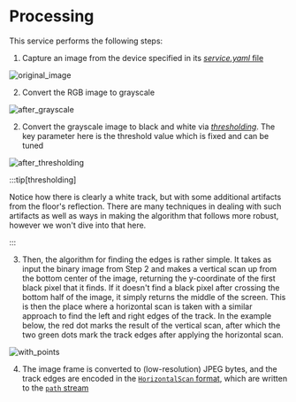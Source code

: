 # Processing

This service performs the following steps:

1. Capture an image from the device specified in its [*service.yaml* file](https://github.com/VU-ASE/imaging/blob/main/service.yaml)

![original_image](https://github.com/user-attachments/assets/3e289b3e-bbf6-4e8f-a0ae-c09787e71934)

2. Convert the RGB image to grayscale

![after_grayscale](https://github.com/user-attachments/assets/a9e00fec-eb06-43d1-ad5d-3b202db54001)


2. Convert the grayscale image to black and white via [*thresholding*](https://en.wikipedia.org/wiki/Thresholding_(image_processing)). The key parameter here is the threshold value which is fixed and can be tuned

![after_thresholding](https://github.com/user-attachments/assets/69987076-3d72-47d3-bed6-b540323e7865)

:::tip[thresholding]

Notice how there is clearly a white track, but with some additional artifacts from the floor's reflection. There are many techniques in dealing with such artifacts as well as ways in making the algorithm that follows more robust, however we won't dive into that here.

:::

3. Then, the algorithm for finding the edges is rather simple. It takes as input the binary image from Step 2 and makes a vertical scan up from the bottom center of the image, returning the y-coordinate of the first black pixel that it finds. If it doesn't find a black pixel after crossing the bottom half of the image, it simply returns the middle of the screen. This is then the place where a horizontal scan is taken with a similar approach to find the left and right edges of the track. In the example below, the red dot marks the result of the vertical scan, after which the two green dots mark the track edges after applying the horizontal scan. 

![with_points](https://github.com/user-attachments/assets/5b3c7df6-874a-4ec9-9d15-cb725457faf6) 

4. The image frame is converted to (low-resolution) JPEG bytes, and the track edges are encoded in the [`HorizontalScan` format](https://github.com/VU-ASE/rovercom/blob/c1d6569558e26d323fecc17d01117dbd089609cc/definitions/outputs/camera.proto#L42), which are written to the [`path` stream](https://github.com/VU-ASE/imaging/blob/1b16f3b453c8a564112f7ce9a0342be271e299a0/service.yaml#L15)
